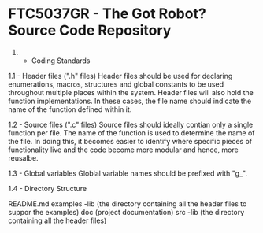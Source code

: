 FTC5037GR - The Got Robot? Source Code Repository
=================================================

1. - Coding Standards

1.1 - Header files (".h" files)
Header files should be used for declaring enumerations,
macros, structures and global constants to be used throughout multiple places
within the system.  Header files will also hold the function implementations.  In these cases, the file name should indicate the name of the function defined within it.

1.2 - Source files (".c" files)
Source files should ideally contian only a single function per file.
The name of the function is used to determine the name of the file.  In doing
this, it becomes easier to identify where specific pieces of functionality live
and the code become more modular and hence, more reusalbe.

1.3 - Global variables
Globlal variable names should be prefixed with "g_".

1.4 - Directory Structure

README.md
examples
  -lib (the directory containing all the header files to suppor the examples)
doc (project documentation)
src
  -lib (the directory containing all the header files)
